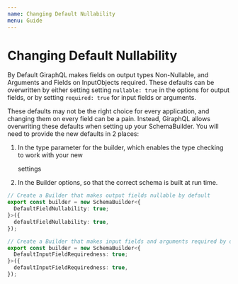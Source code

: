 ```yaml
---
name: Changing Default Nullability
menu: Guide
---
```


# Changing Default Nullability

By Default GiraphQL makes fields on output types Non-Nullable, and Arguments and Fields on InputObjects required. These defaults can be overwritten by either setting setting `nullable: true` in the options for output fields, or by setting `required: true` for input fields or arguments.

These defaults may not be the right choice for every application, and changing them on every field can be a pain. Instead, GiraphQL allows overwriting these defaults when setting up your SchemaBuilder. You will need to provide the new defaults in 2 places:

1. In the type parameter for the builder, which enables the type checking to work with your new

   settings

2. In the Builder options, so that the correct schema is built at run time.

```typescript
// Create a Builder that makes output fields nullable by default
export const builder = new SchemaBuilder<{
  DefaultFieldNullability: true;
}>({
  defaultFieldNullability: true,
});

// Create a Builder that makes input fields and arguments required by default
export const builder = new SchemaBuilder<{
  DefaultInputFieldRequiredness: true;
}>({
  defaultInputFieldRequiredness: true,
});
```


